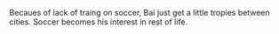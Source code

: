Becaues of lack of traing on soccer, Bai just get a little tropies between cities. Soccer becomes his interest in rest of life.
